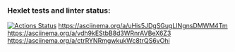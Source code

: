 ### Hexlet tests and linter status:
[![Actions Status](https://github.com/AlexDem1991/python-project-49/workflows/hexlet-check/badge.svg)](https://github.com/AlexDem1991/python-project-49/actions)
https://asciinema.org/a/uHis5JDgSGugLINgnsDMWM4Tm
https://asciinema.org/a/vdh9kEStbB8d3WRnrAVBeX6Z3
https://asciinema.org/a/ctrRYNRmgwkukWc8trQS6vOhi
